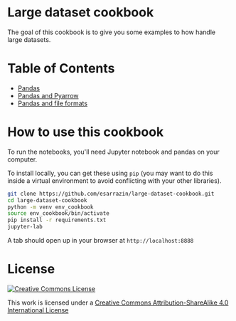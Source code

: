 Large dataset cookbook
======================

The goal of this cookbook is to give you some examples to how handle large datasets.

Table of Contents
=================

* [Pandas](cookbook/pandas.ipynb)
* [Pandas and Pyarrow](cookbook/pyarrow.ipynb)
* [Pandas and file formats](cookbook/benchmark.ipynb)

How to use this cookbook
========================

To run the notebooks, you'll need Jupyter notebook and pandas on your computer.

To install locally, you can get these using `pip` (you may want to do this inside a virtual environment to avoid conflicting with your other libraries).

```bash
git clone https://github.com/esarrazin/large-dataset-cookbook.git
cd large-dataset-cookbook
python -m venv env_cookbook
source env_cookbook/bin/activate
pip install -r requirements.txt
jupyter-lab
```

A tab should open up in your browser at `http://localhost:8888`

License
=======

<a rel="license" href="http://creativecommons.org/licenses/by-sa/4.0/"><img alt="Creative Commons License" style="border-width:0" src="http://i.creativecommons.org/l/by-sa/4.0/88x31.png" /></a><br />

This work is licensed under a [Creative Commons Attribution-ShareAlike 4.0 International License](http://creativecommons.org/licenses/by-sa/4.0/)


